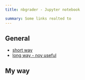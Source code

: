 ```yaml
---
title: nbgrader - Jupyter notebook

summary: Some links realted to
---
```


## General

- [short way](https://medium.com/analytics-vidhya/5-steps-to-auto-grade-your-jupyter-notebooks-nbgrader-simplified-4cbebf8943ef)
- [long way - noy useful](https://nbgrader.readthedocs.io/en/stable/index.html)



## My way

